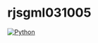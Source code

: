# rjsgml031005
[![Python](https://img.shields.io/badge/Python-Intermediate-blue?logo=python&logoColor=white)](https://www.python.org/)
